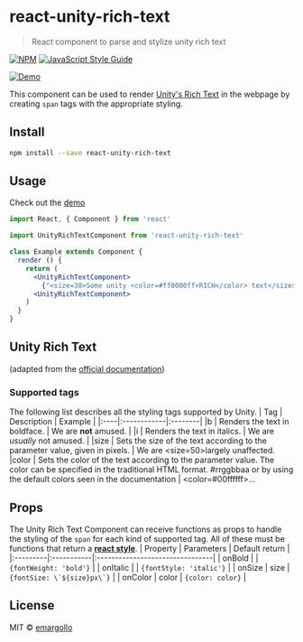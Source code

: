 # react-unity-rich-text

> React component to parse and stylize unity rich text

[![NPM](https://img.shields.io/npm/v/react-unity-rich-text.svg)](https://www.npmjs.com/package/react-unity-rich-text) [![JavaScript Style Guide](https://img.shields.io/badge/code_style-standard-brightgreen.svg)](https://standardjs.com)

[![Demo](https://raw.githubusercontent.com/emargollo/react-unity-rich-text/master/example/demo.gif)](https://emargollo.github.io/react-unity-rich-text/)

This component can be used to render [Unity's Rich Text](https://docs.unity3d.com/Manual/StyledText.html) in the webpage by creating `span` tags with the appropriate styling.

## Install

```bash
npm install --save react-unity-rich-text
```

## Usage

Check out the [demo](https://emargollo.github.io/react-unity-rich-text/)

```jsx
import React, { Component } from 'react'

import UnityRichTextComponent from 'react-unity-rich-text'

class Example extends Component {
  render () {
    return (
      <UnityRichTextComponent>
        {"<size=30>Some unity <color=#ff0000ff>RICH</color> text</size>"}
      <UnityRichTextComponent>
    )
  }
}
```

## Unity Rich Text

(adapted from the [official documentation](https://docs.unity3d.com/Manual/StyledText.html))

### Supported tags

The following list describes all the styling tags supported by Unity.
| Tag | Description | Example |
|:----|:------------|:--------|
|b 	  | Renders the text in boldface. | We are <b>not</b> amused. |
|i    | Renders the text in italics.  | We are <i>usually</i> not amused. |
|size |	Sets the size of the text according to the parameter value, given in pixels. |	   We are <size=50>largely</size> unaffected.
|color |	Sets the color of the text according to the parameter value. The color can be specified in the traditional HTML format. #rrggbbaa or by using the default colors seen in the documentation |  <color=#00ffffff>…</color>

## Props

The Unity Rich Text Component can receive functions as props to handle the styling of the `span` for each kind of supported tag. All of these must be functions that return a [**react style**](https://reactjs.org/docs/dom-elements.html#style).
| Property | Parameters | Default return                  |
|:---------|:-----------|:--------------------------------|
| onBold   |            | `{fontWeight: 'bold'}`          |
| onItalic |            | `{fontStyle: 'italic'}`         |
| onSize   | size       | ```{fontSize: \`${size}px\`}``` |
| onColor  | color      | `{color: color}`                |

## License

MIT © [emargollo](https://github.com/emargollo)
